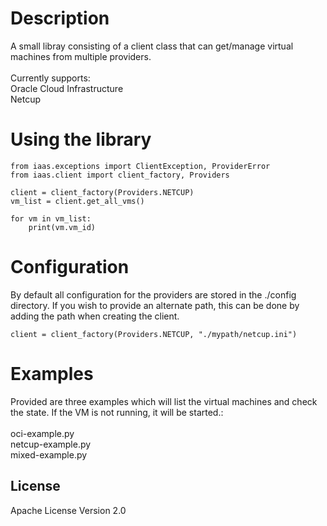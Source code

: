 # Description

A small libray consisting of a client class that can get/manage virtual machines from multiple providers.</br></br>
Currently supports:</br>
Oracle Cloud Infrastructure</br>
Netcup

# Using the library

````
from iaas.exceptions import ClientException, ProviderError
from iaas.client import client_factory, Providers

client = client_factory(Providers.NETCUP)
vm_list = client.get_all_vms()

for vm in vm_list:
    print(vm.vm_id)
````

# Configuration
By default all configuration for the providers are stored in the ./config directory. If you wish to provide an alternate path, this can be done by adding the path when creating the client.

````
client = client_factory(Providers.NETCUP, "./mypath/netcup.ini")
````

# Examples
Provided are three examples which will list the virtual machines and check the state. If the VM is not running, it will be started.:</br></br>
oci-example.py</br>
netcup-example.py</br>
mixed-example.py</br>




## License
Apache License Version 2.0
